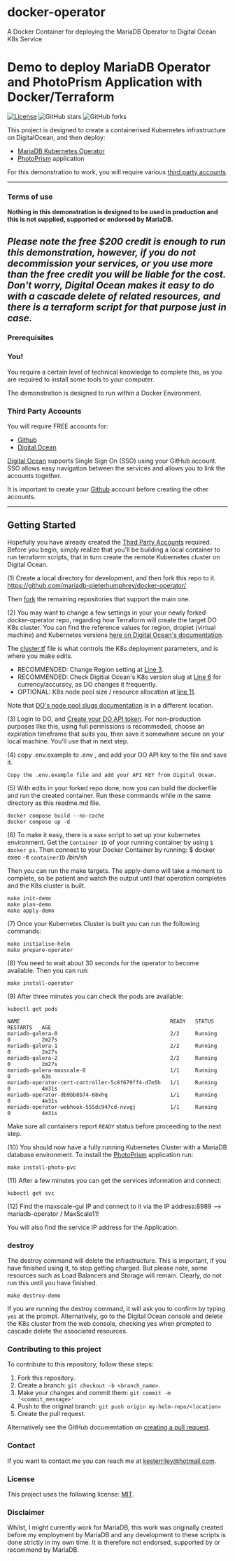 # docker-operator
A Docker Container for deploying the MariaDB Operator to Digital Ocean K8s Service

# Demo to deploy MariaDB Operator and PhotoPrism Application with Docker/Terraform

[![License](https://img.shields.io/badge/mit-blue.svg)](https://opensource.org/licenses/mit)
![GitHub stars](https://img.shields.io/github/stars/mariadb-kester/docker-operator?style=social)
![GitHub forks](https://img.shields.io/github/forks/mariadb-kester/docker-operator?style=social)

This project is designed to create a containerised Kubernetes infrastructure on DigitalOcean, and then deploy:

- [MariaDB Kubernetes Operator]([https://mariadb.com])
- [PhotoPrism](https://docs.photoprism.app/) application

For this demonstration to work, you will require various [third party accounts](#third-party-accounts).

---

### Terms of use

**Nothing in this demonstration is designed to be used in production and this is not supplied, supported or endorsed by MariaDB.**

*Please note the free $200 credit is enough to run this demonstration, however, if you do not decommission your services, or you use more than the free credit you will be liable for the cost.*
*Don't worry, Digital Ocean makes it easy to do with a cascade delete of related resources, and there is a terraform script for that purpose just in case.*
---

### Prerequisites

### You!

You require a certain level of technical knowledge to complete this, as you are required to install some tools to your
computer.

The demonstration is designed to run within a Docker Environment.

### Third Party Accounts

You will require FREE accounts for:

- [Github](./docs/files/github/readme.md)
- [Digital Ocean](./docs/files/digitalocean/readme.md)

[Digital Ocean](./docs/files/digitalocean/readme.md) supports Single Sign
On (SSO) using your GitHub account. SSO allows easy navigation between the services and allows you to link the accounts together.

It is important to create your [Github](./docs/files/github/readme.md) account before creating the other accounts.




---

## Getting Started

Hopefully you have already created the [Third Party Accounts](#third-party-accounts) required.
Before you begin, simply realize that you'll be building a local container to run terraform scripts, that in turn create the remote Kubernetes cluster on Digital Ocean.

(1) Create a local directory for development, and then fork this repo to it. https://github.com/mariadb-pieterhumphrey/docker-operator/

Then [fork](./docs/files/github/fork.md) the remaining repositories that support the main one.

(2) You may want to change a few settings in your your newly forked docker-operator repo, regarding how Terraform will create the target DO K8s cluster. You can find the reference values for region, droplet (virtual machine) and Kubernetes versions [here on Digital Ocean's documentation](https://slugs.do-api.dev/).

The [cluster.tf](https://github.com/mariadb-pieterhumphrey/docker-operator/blob/main/terraform/modules/kdrDemo/cluster.tf) file is what controls the K8s deployment parameters, and is where you make edits.

* RECOMMENDED: Change Region setting at [Line 3](https://github.com/mariadb-pieterhumphrey/docker-operator/blob/main/terraform/modules/kdrDemo/cluster.tf#L3).
* RECOMMENDED: Check Digitial Ocean's K8s version slug at [Line 6](https://github.com/mariadb-pieterhumphrey/docker-operator/blob/main/terraform/modules/kdrDemo/cluster.tf#L6) for currency/accuracy, as DO changes it frequently.
* OPTIONAL: K8s node pool size / resource allocation at [line 11](https://github.com/mariadb-pieterhumphrey/docker-operator/blob/main/terraform/modules/kdrDemo/cluster.tf#L11).

Note that [DO's node pool slugs documentation](https://docs.digitalocean.com/reference/terraform/reference/resources/kubernetes_node_pool/) is in a different location.

(3) Login to DO, and [Create your DO API token](https://cloud.digitalocean.com/account/api/tokens).  For non-production purposes like this, using full permissions is recommeded, choose an expiration timeframe that suits you, then save it somewhere secure on your local machine.  You'll use that in next step. 

(4) copy .env.example to .env , and add your DO API key to the file and save it.

    Copy the .env.example file and add your API KEY from Digital Ocean.

(5) With edits in your forked repo done, now you can build the dockerfile and run the created container. Run these commands while in the same directory as this readme.md file.

    docker compose build --no-cache
    docker compose up -d

(6) To make it easy, there is a `make` script to set up your kubernetes environment. Get the `Container ID` of your running container by using `$ docker ps`.  Then connect to your Docker Container by running:
$ docker exec -it `containerID` /bin/sh

Then you can run the make targets.  The apply-demo will take a moment to complete, so be patient and watch the output until that operation completes and the K8s cluster is built.

    make init-demo
    make plan-demo
    make apply-demo

(7) Once your Kubernetes Cluster is built you can run the following commands:

    make initialise-helm
    make prepare-operator

(8) You need to wait about 30 seconds for the operator to become available.  Then you can run:

    make install-operator

(9) After three minutes you can check the pods are available:

    kubectl get pods

    NAME                                                READY   STATUS    RESTARTS   AGE
    mariadb-galera-0                                    2/2     Running   0          2m27s
    mariadb-galera-1                                    2/2     Running   0          2m27s
    mariadb-galera-2                                    2/2     Running   0          2m27s
    mariadb-galera-maxscale-0                           1/1     Running   0          63s
    mariadb-operator-cert-controller-5c8f679ff4-d7m5h   1/1     Running   0          4m31s
    mariadb-operator-db9bb8b74-68xhq                    1/1     Running   0          4m31s
    mariadb-operator-webhook-555dc947cd-nvvgj           1/1     Running   0          4m31s

Make sure all containers report `READY` status before proceeding to the next step.

(10) You should now have a fully running Kubernetes Cluster with a MariaDB database environment. 
To install the [PhotoPrism](https://docs.photoprism.app/) application run:

    make install-photo-pvc

(11) After a few minutes you can get the services information and connect:

    kubectl get svc 

(12) Find the maxscale-gui IP and connect to it via the IP address:8989 --> mariadb-operator / MaxScale11!

You will also find the service IP address for the Application.

### destroy

The destroy command will delete the infrastructure. This is important, if you have finished using it, to stop getting charged. But please note, some resources such as Load Balancers and Storage will remain. Clearly, do not run this until you have finished.

`make destroy-demo`

If you are running the destroy command, it will ask you to confirm by typing `yes` at the prompt.
Alternatively, go to the Digital Ocean console and delete the K8s cluster from the web console, checking yes when prompted to cascade delete the associated resources.

### Contributing to this project

<!--- If your README is long or you have some specific process or steps you want contributors to follow, consider creating a separate CONTRIBUTING.md file--->
To contribute to this repository, follow these steps:

1. Fork this repository.
2. Create a branch: `git checkout -b <branch_name>`.
3. Make your changes and commit them: `git commit -m '<commit_message>'`
4. Push to the original branch: `git push origin my-helm-repo/<location>`
5. Create the pull request.

Alternatively see the GitHub documentation
on [creating a pull request](https://help.github.com/en/github/collaborating-with-issues-and-pull-requests/creating-a-pull-request).

### Contact

If you want to contact me you can reach me at kesterriley@hotmail.com.

### License

<!--- If you're not sure which open license to use see https://choosealicense.com/--->

This project uses the following license: [MIT](https://github.com/mariadb-kester/docker-operator/blob/main/LICENSE).

### Disclaimer

Whilst, I might currently work for MariaDB, this work was originally created before my employment by MariaDB and any development to these scripts is done strictly in my own time. It is therefore not endorsed, supported by or recommend by MariaDB. 
